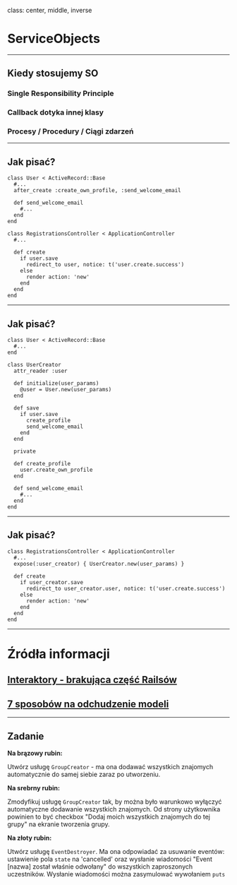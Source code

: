 class: center, middle, inverse

# ServiceObjects

---

## Kiedy stosujemy SO

### Single Responsibility Principle
### Callback dotyka innej klasy
### Procesy / Procedury / Ciągi zdarzeń

---

## Jak pisać?

```
class User < ActiveRecord::Base
  #...
  after_create :create_own_profile, :send_welcome_email

  def send_welcome_email
    #...
  end
end

class RegistrationsController < ApplicationController
  #...

  def create
    if user.save
      redirect_to user, notice: t('user.create.success')
    else
      render action: 'new'
    end
  end
end
```

---

## Jak pisać?

```
class User < ActiveRecord::Base
  #...
end

class UserCreator
  attr_reader :user

  def initialize(user_params)
    @user = User.new(user_params)
  end

  def save
    if user.save
      create_profile
      send_welcome_email
    end
  end

  private

  def create_profile
    user.create_own_profile
  end

  def send_welcome_email
    #...
  end
end

```

---

## Jak pisać?

```
class RegistrationsController < ApplicationController
  #...
  expose(:user_creator) { UserCreator.new(user_params) }

  def create
    if user_creator.save
      redirect_to user_creator.user, notice: t('user.create.success')
    else
      render action: 'new'
    end
  end
end
```

---

# Źródła informacji

## [Interaktory - brakująca część Railsów](http://eng.joingrouper.com/blog/2014/03/03/rails-the-missing-parts-interactors?utm_source=rubyweekly&utm_medium=email)
## [7 sposobów na odchudzenie modeli](http://blog.codeclimate.com/blog/2012/10/17/7-ways-to-decompose-fat-activerecord-models/)

---

## Zadanie

**Na brązowy rubin:**

Utwórz usługę `GroupCreator` - ma ona dodawać wszystkich znajomych automatycznie do samej siebie zaraz po utworzeniu.

**Na srebrny rubin:**

Zmodyfikuj usługę `GroupCreator` tak, by można było warunkowo wyłączyć automatyczne dodawanie wszystkich znajomych. Od strony użytkownika powinien to być checkbox "Dodaj moich wszystkich znajomych do tej grupy" na ekranie tworzenia grupy.

**Na złoty rubin:**

Utwórz usługę `EventDestroyer`. Ma ona odpowiadać za usuwanie eventów: ustawienie pola `state` na 'cancelled' oraz wysłanie wiadomości "Event [nazwa] został właśnie odwołany" do wszystkich zaproszonych uczestników. Wysłanie wiadomości można zasymulować wywołaniem `puts`

